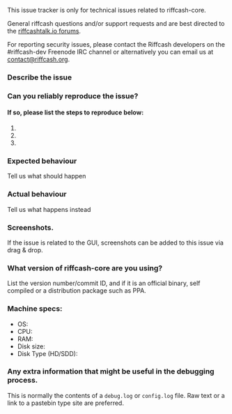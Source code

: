 <!--- Remove sections that do not apply -->

This issue tracker is only for technical issues related to riffcash-core.

General riffcash questions and/or support requests and are best directed to the [riffcashtalk.io forums](https://riffcashtalk.io/).

For reporting security issues, please contact the Riffcash developers on the #riffcash-dev Freenode IRC channel or alternatively you can email us at contact@riffcash.org.

### Describe the issue

### Can you reliably reproduce the issue?
#### If so, please list the steps to reproduce below:
1.
2.
3.

### Expected behaviour
Tell us what should happen

### Actual behaviour
Tell us what happens instead

### Screenshots.
If the issue is related to the GUI, screenshots can be added to this issue via drag & drop.

### What version of riffcash-core are you using?
List the version number/commit ID, and if it is an official binary, self compiled or a distribution package such as PPA.

### Machine specs:
- OS:
- CPU:
- RAM:
- Disk size:
- Disk Type (HD/SDD):

### Any extra information that might be useful in the debugging process.
This is normally the contents of a `debug.log` or `config.log` file. Raw text or a link to a pastebin type site are preferred.
